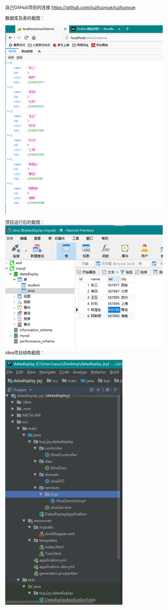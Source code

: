 自己GitHub项目的连接
https://github.com/juzhuoyue/juzhuoyue

数据库及表的截图：

![Alt text](1.PNG  "optional title")

项目运行后的截图：
![Alt text](2.PNG  "optional title")
idea项目结构截图：

![Alt text](3.PNG  "optional title")
